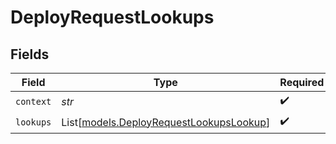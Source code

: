 # DeployRequestLookups


## Fields

| Field                                                                              | Type                                                                               | Required                                                                           | Description                                                                        |
| ---------------------------------------------------------------------------------- | ---------------------------------------------------------------------------------- | ---------------------------------------------------------------------------------- | ---------------------------------------------------------------------------------- |
| `context`                                                                          | *str*                                                                              | :heavy_check_mark:                                                                 | N/A                                                                                |
| `lookups`                                                                          | List[[models.DeployRequestLookupsLookup](../models/deployrequestlookupslookup.md)] | :heavy_check_mark:                                                                 | N/A                                                                                |